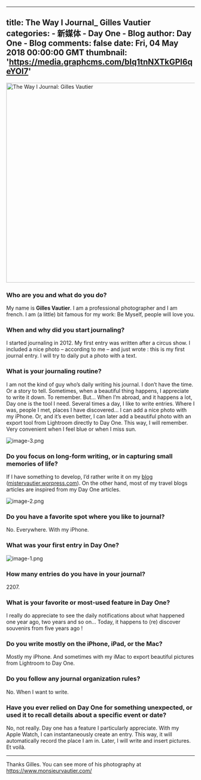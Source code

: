 
---
title: The Way I Journal_ Gilles Vautier
categories: 
    - 新媒体
    - Day One - Blog
author: Day One - Blog
comments: false
date: Fri, 04 May 2018 00:00:00 GMT
thumbnail: 'https://media.graphcms.com/bIq1tnNXTkGPI6qeYOI7'
---

<div>   
<img alt="The Way I Journal: Gilles Vautier" width="800" height="533" src="https://media.graphcms.com/bIq1tnNXTkGPI6qeYOI7" referrerpolicy="no-referrer"><h3>Who are you and what do you do?</h3><p>My name is <strong>Gilles Vautier</strong>. I am a professional photographer and I am french. I am (a little) bit famous for my work: Be Myself, people will love you.</p><h3>When and why did you start journaling?</h3><p>I started journaling in 2012. My first entry was written after a circus show. I included a nice photo – according to me – and just wrote : this is my first journal entry. I will try to daily put a photo with a text.</p><h3>What is your journaling routine?</h3><p>I am not the kind of guy who’s daily writing his journal. I don’t have the time. Or a story to tell. Sometimes, when a beautiful thing happens, I appreciate to write it down. To remember. But… When I’m abroad, and it happens a lot, Day one is the tool I need. Several times a day, I like to write entries. Where I was, people I met, places I have discovered… I can add a nice photo with my iPhone. Or, and it’s even better, I can later add a beautiful photo with an export tool from Lightroom directly to Day One. This way, I will remember. Very convenient when I feel blue or when I miss sun.</p><p><img alt="image-3.png" src="https://media.graphcms.com/hWkGc7ERUiqHFH0PUQKH" referrerpolicy="no-referrer"></p><h3>Do you focus on long-form writing, or in capturing small memories of life?</h3><p>If I have something to develop, I’d rather write it on my <a href="https://mistervautier.wordpress.com/">blog</a> (<a href="https://mistervautier.wordpress.com/">mistervautier.worpress.com</a>). On the other hand, most of my travel blogs articles are inspired from my Day One articles.</p><p><img alt="image-2.png" src="https://media.graphcms.com/3apJ9QB2kku3F7EwIBAu" referrerpolicy="no-referrer"></p><h3>Do you have a favorite spot where you like to journal?</h3><p>No. Everywhere. With my iPhone.</p><h3>What was your first entry in Day One?</h3><p><img alt="image-1.png" src="https://media.graphcms.com/2eBLctK0RwKYtPbrWBjG" referrerpolicy="no-referrer"></p><h3>How many entries do you have in your journal?</h3><p>2207<!-- -->.</p><h3>What is your favorite or most-used feature in Day One?</h3><p>I really do appreciate to see the daily notifications about what happened one year ago, two years and so on… Today, it happens to (re) discover souvenirs from five years ago !</p><h3>Do you write mostly on the iPhone, iPad, or the Mac?</h3><p>Mostly my iPhone. And sometimes with my iMac to export beautiful pictures from Lightroom to Day One.</p><h3>Do you follow any journal organization rules?</h3><p>No. When I want to write.</p><h3>Have you ever relied on Day One for something unexpected, or used it to recall details about a specific event or date?</h3><p>No, not really. Day one has a feature I particularly appreciate. With my Apple Watch, I can instantaneously create an entry. This way, it will automatically record the place I am in. Later, I will write and insert pictures. Et voilà.</p><hr><p>Thanks Gilles. You can see more of his photography at <a href="https://www.monsieurvautier.com/">https://www.monsieurvautier.com/</a></p>  
</div>
            